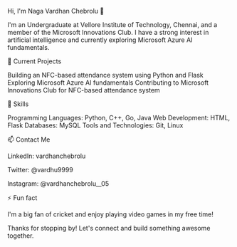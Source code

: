 Hi, I'm Naga Vardhan Chebrolu 👋

I'm an Undergraduate at Vellore Institute of Technology, Chennai, and a member of the Microsoft Innovations Club.
I have a strong interest in artificial intelligence and currently exploring Microsoft Azure AI fundamentals.

🔭 Current Projects

Building an NFC-based attendance system using Python and Flask
Exploring Microsoft Azure AI fundamentals
Contributing to Microsoft Innovations Club for NFC-based attendance system

🌱 Skills

Programming Languages: Python, C++, Go, Java
Web Development: HTML, Flask
Databases: MySQL
Tools and Technologies: Git, Linux

📫 Contact Me

LinkedIn: vardhanchebrolu

Twitter: @vardhu9999

Instagram: @vardhanchebrolu__05

⚡ Fun fact

I'm a big fan of cricket and enjoy playing video games in my free time!

Thanks for stopping by! Let's connect and build something awesome together.
